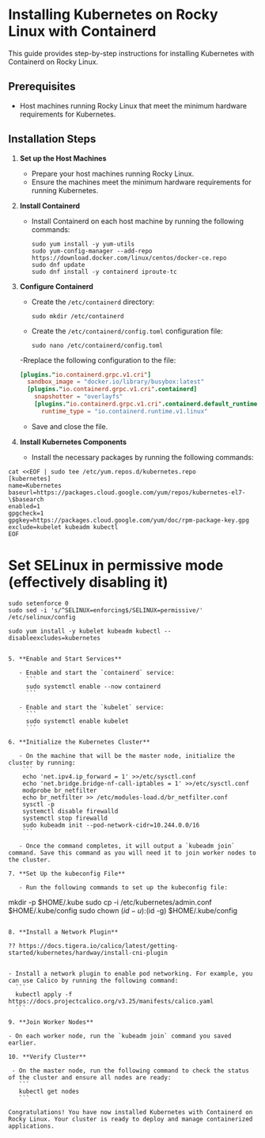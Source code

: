 # Installing Kubernetes on Rocky Linux with Containerd

This guide provides step-by-step instructions for installing Kubernetes with Containerd on Rocky Linux.

## Prerequisites

- Host machines running Rocky Linux that meet the minimum hardware requirements for Kubernetes.

## Installation Steps

1. **Set up the Host Machines**

   - Prepare your host machines running Rocky Linux.
   - Ensure the machines meet the minimum hardware requirements for running Kubernetes.

2. **Install Containerd**

   - Install Containerd on each host machine by running the following commands:

     ```shell
     sudo yum install -y yum-utils
     sudo yum-config-manager --add-repo https://download.docker.com/linux/centos/docker-ce.repo
     sudo dnf update
     sudo dnf install -y containerd iproute-tc
     ```

3. **Configure Containerd**

   - Create the `/etc/containerd` directory:
     ```
     sudo mkdir /etc/containerd
     ```

   - Create the `/etc/containerd/config.toml` configuration file:
     ```
     sudo nano /etc/containerd/config.toml
     ```

   -Rreplace the following configuration to the file:
     ```toml
     [plugins."io.containerd.grpc.v1.cri"]
       sandbox_image = "docker.io/library/busybox:latest"
       [plugins."io.containerd.grpc.v1.cri".containerd]
         snapshotter = "overlayfs"
         [plugins."io.containerd.grpc.v1.cri".containerd.default_runtime]
           runtime_type = "io.containerd.runtime.v1.linux"
     ```

   - Save and close the file.

4. **Install Kubernetes Components**

   - Install the necessary packages by running the following commands:
     
```shell
cat <<EOF | sudo tee /etc/yum.repos.d/kubernetes.repo
[kubernetes]
name=Kubernetes
baseurl=https://packages.cloud.google.com/yum/repos/kubernetes-el7-\$basearch
enabled=1
gpgcheck=1
gpgkey=https://packages.cloud.google.com/yum/doc/rpm-package-key.gpg
exclude=kubelet kubeadm kubectl
EOF
```

# Set SELinux in permissive mode (effectively disabling it)
```shell
sudo setenforce 0
sudo sed -i 's/^SELINUX=enforcing$/SELINUX=permissive/' /etc/selinux/config

sudo yum install -y kubelet kubeadm kubectl --disableexcludes=kubernetes


5. **Enable and Start Services**

   - Enable and start the `containerd` service:
     ```
     sudo systemctl enable --now containerd
     ```

   - Enable and start the `kubelet` service:
     ```
     sudo systemctl enable kubelet
     ```

6. **Initialize the Kubernetes Cluster**

   - On the machine that will be the master node, initialize the cluster by running:
    ```
    echo 'net.ipv4.ip_forward = 1' >>/etc/sysctl.conf
    echo 'net.bridge.bridge-nf-call-iptables = 1' >>/etc/sysctl.conf
    modprobe br_netfilter
    echo br_netfilter >> /etc/modules-load.d/br_netfilter.conf
    sysctl -p
    systemctl disable firewalld
    systemctl stop firewalld    
    sudo kubeadm init --pod-network-cidr=10.244.0.0/16
    ```

   - Once the command completes, it will output a `kubeadm join` command. Save this command as you will need it to join worker nodes to the cluster.

7. **Set Up the kubeconfig File**

   - Run the following commands to set up the kubeconfig file:
   ```
   mkdir -p $HOME/.kube
   sudo cp -i /etc/kubernetes/admin.conf $HOME/.kube/config
   sudo chown $(id -u):$(id -g) $HOME/.kube/config
   ```

8. **Install a Network Plugin**

?? https://docs.tigera.io/calico/latest/getting-started/kubernetes/hardway/install-cni-plugin


   - Install a network plugin to enable pod networking. For example, you can use Calico by running the following command:
     ```
     kubectl apply -f https://docs.projectcalico.org/v3.25/manifests/calico.yaml
     ```

9. **Join Worker Nodes**

   - On each worker node, run the `kubeadm join` command you saved earlier.

10. **Verify Cluster**

    - On the master node, run the following command to check the status of the cluster and ensure all nodes are ready:
      ```
      kubectl get nodes
      ```

Congratulations! You have now installed Kubernetes with Containerd on Rocky Linux. Your cluster is ready to deploy and manage containerized applications.

